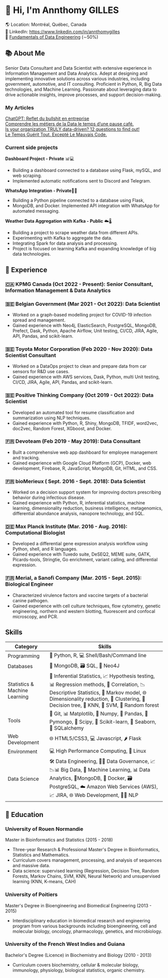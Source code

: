 # 👋 Hi, I'm Annthomy GILLES

🌎 Location: Montréal, Québec, Canada\
🔗 LinkedIn: https://www.linkedin.com/in/annthomygilles \
📖 [Fundamentals of Data Engineering](https://www.oreilly.com/library/view/fundamentals-of-data/9781098108298/) (∼50%)

## 📚 About Me
Senior Data Consultant and Data Scientist with extensive experience in Information Management and Data Analytics. Adept at designing and implementing innovative solutions across various industries, including government, automotive, and IT consulting. Proficient in Python, R, Big Data technologies, and Machine Learning. Passionate about leveraging data to drive actionable insights, improve processes, and support decision-making.

### My Articles
[ChatGPT: Reflet du bullshit en entreprise](https://medium.com/@AnnthomyG/chatgpt-reflet-du-bullshit-en-entreprise-b5b934535b1a?source=your_stories_page-------------------------------------)\
[Comprendre les métiers de la Data le temps d’une pause café.](https://medium.com/@AnnthomyG/comprendre-les-m%C3%A9tiers-de-la-data-le-temps-dune-pause-caf%C3%A9-45c6c2d8d326)\
[Is your organization TRULY data-driven? 12 questions to find out!](https://positivethinking.tech/insights/is-your-organization-truly-data-driven-12-questions-to-find-out/#utm_source=Blog_Article&utm_medium=LinkedIn_PTC&utm_campaign=Data-driven%2012-question%20assesment)\
[Le Temps Guérit Tout. Excepté Le Mauvais Code.](https://medium.com/@AnnthomyG/https-medium-com-annthomyg-le-temps-guerit-tout-excepte-le-mauvais-code-364648b9cd80)

### Current side projects

**Dashboard Project - Private** 📊💻 

 - Building a dashboard connected to a database using Flask, mySQL, and
   web scraping. 
 - Implemented automatic notifications sent to Discord and Telegram.

**WhatsApp Integration - Private**📱💬

 - Building a Python pipeline connected to a database using Flask,
 - MongoDB, and Docker. Implemented API integration with WhatsApp for
   automated messaging.

**Weather Data Aggregation with Kafka - Public** ☁️🌡️

 - Building a project to scrape weather data from different APIs.
 - Experimenting with Kafka to aggregate the data.
 - Integrating Spark for data analysis and processing. 
 - Project is focused on learning Kafka and expanding knowledge of big data technologies.

## 💼 Experience

### 🇨🇦 KPMG Canada (Oct 2022 - Present): Senior Consultant, Information Management & Data Analytics

### 🇧🇪 Belgian Government (Mar 2021 - Oct 2022): Data Scientist

   - Worked on a graph-based modelling project for COVID-19 infection spread and management.
   - Gained experience with Neo4j, ElasticSearch, PostgreSQL, MongoDB, Prefect, Dask, Python, Apache Airflow, Unit testing, CI/CD, JIRA, Agile, API, Pandas, and scikit-learn.
###  🇧🇪 Toyota Motor Corporation (Feb 2020 - Nov 2020): Data Scientist Consultant
- Worked on a DataOps project to clean and prepare data from car sensors for R&D use cases.
- Gained experience with AWS services, Dask, Python, multi Unit testing, CI/CD, JIRA, Agile, API, Pandas, and scikit-learn.

### 🇧🇪 Positive Thinking Company (Oct 2019 - Oct 2022): Data Scientist
- Developed an automated tool for resume classification and summarization using NLP techniques.
- Gained experience with Python, R, Shiny, MongoDB, TFIDF, word2vec, doc2vec, Random Forest, XGboost, and Docker.

### 🇫🇷 Devoteam (Feb 2019 - May 2019): Data Consultant
- Built a comprehensive web app dashboard for employee management and tracking.
- Gained experience with Google Cloud Platform (GCP), Docker, web development, Firebase, R, JavaScript, MongoDB, Git, HTML, and CSS.

### 🇫🇷 bioMerieux ( Sept. 2016 - Sept. 2018): Data Scientist 
-   Worked on a decision support system for improving doctors prescribing behavior during infectious disease.
-   Gained experience with Python, R, inferential statistics, machine learning, dimensionality reduction, business intelligence, metagenomics, differential abundance analysis, nanopore technology, and SQL.

### 🇩🇪 Max Planck Institute (Mar. 2016 - Aug. 2016): Computational Biologist
-   Developed a differential gene expression analysis workflow using Python, shell, and R languages.
-   Gained experience with Tuxedo suite, DeSEQ2, MEME suite, GATK, Picards-tools, Stringtie, Go enrichment, variant calling, and differential expression.

### 🇫🇷  Merial, a Sanofi Company (Mar. 2015 - Sept. 2015):  Biological Engineer
-   Characterized virulence factors and vaccine targets of a bacterial canine pathogen.
-   Gained experience with cell culture techniques, flow cytometry, genetic engineering, northern and western blotting, fluorescent and confocal microscopy, and PCR.

## Skills

  | Category                      | Skills                                                                                                                                                                                          |
| ----------------------------- | ----------------------------------------------------------------------------------------------------------------------------------------------------------------------------------------------- |
| Programming                   | 🐍 Python, R, 💻 Shell/Bash/Command line                                                                                                                                                              |
| Databases                     | 🍃 MongoDB, 🗃️ SQL, 🔗 Neo4J                                                                                                                                                                                 |
| Statistics & Machine Learning | 🔬 Inferential Statistics, 📈 Hypothesis testing, 📊 Regression methods, 🔄 Correlation, 📉 Descriptive Statistics, 🚦 Markov model, 🌐 Dimensionality reduction, 🧩 Clustering, 🌳 Decision tree, 🧠 KNN, 🎄 SVM, 🌱 Random forest |
| Tools                         | 🧰 Git, 📊 Matplotlib, 🔢 Numpy, 🐼 Pandas, 🍃 Pymongo, 🔬 Scipy, 🤖 Scikit-learn, 🌊 Seaborn, 🔗 SQLalchemy                                                                                     |
| Web Development               | 🌐 HTML5/CSS3, 💻 Javascript, 🌶️ Flask                                                                                                                                                               |
| Environment                   | 💻 High Performance Computing, 🐧 Linux                                                                                                                                                       |
| Data Science                  | 🛠️ Data Engineering, 🧑‍💼 Data Governance, 📈📉📊 Big Data, 🤖 Machine Learning, 📊 Data Analytics, 🍃MongoDB, 🐳 Docker, 🗃️ PostgreSQL, ☁️ Amazon Web Services (AWS), 📈 JIRA, 🌐 Web Development, 🧑‍🔬 NLP              |

## 🏫 Education

### University of Rouen Normandie

Master in Bioinformatics and Statistics (2015 - 2018)
-   Three-year Research & Professional Master's Degree in Bioinformatics, Statistics and Mathematics.
-   Curriculum covers management, processing, and analysis of sequences and massive data.
-   Data science: supervised learning (Regression, Decision Tree, Random Forests, Markov Chains, SVM, KNN, Neural Network) and unsupervised learning (KNN, K-means, CAH)

### University of Poitiers

Master's Degree in Bioengineering and Biomedical Engineering (2013 - 2015)

-   Interdisciplinary education in biomedical research and engineering program from various backgrounds including bioengineering, cell and molecular biology, oncology, pharmacology, genetics, and microbiology.

### University of the French West Indies and Guiana

Bachelor's Degree (Licence) in Biochemistry and Biology (2010 - 2013)
-   Curriculum covers biochemistry, cellular & molecular biology, immunology, physiology, biological statistics, organic chemistry.

